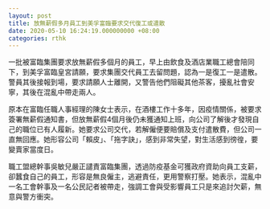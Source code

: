 ```yaml
---
layout: post
title: 放無薪假多月員工到美孚富臨要求交代復工或遣散
date: 2020-05-10 16:24:19.000000000 +08:00
categories: rthk
---
```


一批被富臨集團要求放無薪假多個月的員工，早上由飲食及酒店業職工總會陪同下，到美孚富臨皇宮請願，要求集團交代員工去留問題，認為一是復工一是遣散。警員其後接報到場，要求請願人士離開，又警告他們阻礙其他茶客，擾亂社會安寧，其後在混亂中帶走兩人。

原本在富臨任職人事經理的陳女士表示，在酒樓工作十多年，因疫情關係，被要求簽署無薪假通知書，但放無薪假4個月後仍未獲通知上班，向公司了解後才發現自己的職位已有人履新。她要求公司交代，若解僱便要賠償及支付遣散費，但公司一直無回應。她形容公司「賴皮」、「拖字訣」，感到非常失望，對生活感到徬徨，要變賣家當度日。

職工盟總幹事吳敏兒嚴正譴責富臨集團，透過防疫基金可獲政府資助向員工支薪，卻蠶食自己的員工，形容是無良僱主，逃避責任，更用警察打壓。她表示，混亂中一名工會幹事及一名公民記者被帶走，強調工會與受影響員工只是來追討欠薪，無意與警方衝突。
